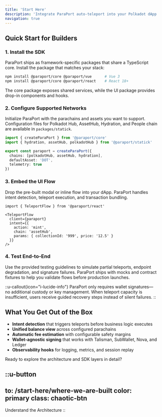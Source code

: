 ```yaml
---
title: 'Start Here'
description: 'Integrate ParaPort auto-teleport into your Polkadot dApp'
navigation: true
---
```


## Quick Start for Builders

### 1. Install the SDK

ParaPort ships as framework-specific packages that share a TypeScript core. Install the package that matches your stack:

```bash
npm install @paraport/core @paraport/vue      # Vue 3
npm install @paraport/core @paraport/react    # React 18+
```

The core package exposes shared services, while the UI package provides drop-in components and hooks.

### 2. Configure Supported Networks

Initialize ParaPort with the parachains and assets you want to support. Configuration files for Polkadot Hub, AssetHub, Hydration, and People chain are available in `packages/statick`.

```ts
import { createParaPort } from '@paraport/core'
import { hydration, assetHub, polkadotHub } from '@paraport/statick'

export const paraport = createParaPort({
  chains: [polkadotHub, assetHub, hydration],
  defaultAsset: 'DOT',
  telemetry: true
})
```

### 3. Embed the UI Flow

Drop the pre-built modal or inline flow into your dApp. ParaPort handles intent detection, teleport execution, and transaction bundling.

```tsx
import { TeleportFlow } from '@paraport/react'

<TeleportFlow
  client={paraport}
  intent={{
    action: 'mint',
    chain: 'assetHub',
    params: { collectionId: '999', price: '12.5' }
  }}
/>
```

### 4. Test End-to-End

Use the provided testing guidelines to simulate partial teleports, endpoint degradation, and signature failures. ParaPort ships with mocks and contract fixtures to help you validate flows before production launches.

::u-callout{icon="i-lucide-info"}
ParaPort only requires wallet signatures—no additional custody or key management. When teleport capacity is insufficient, users receive guided recovery steps instead of silent failures.
::

## What You Get Out of the Box

- **Intent detection** that triggers teleports before business logic executes
- **Unified balance view** across configured parachains
- **Automatic fee estimation** with configurable safety margins
- **Wallet-agnostic signing** that works with Talisman, SubWallet, Nova, and Ledger
- **Observability hooks** for logging, metrics, and session replay

Ready to explore the architecture and SDK layers in detail?

::u-button
---
to: /start-here/where-we-are-built
color: primary
class: chaotic-btn
---
Understand the Architecture
::
